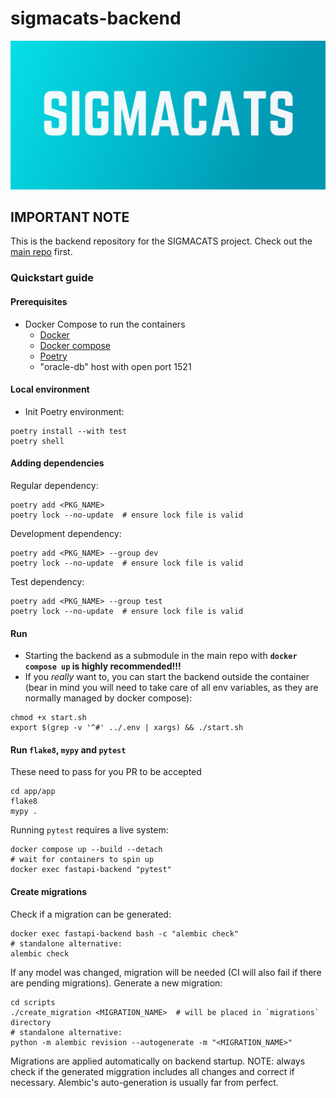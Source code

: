 # sigmacats-backend

![banner.png](.img/banner.png)

## IMPORTANT NOTE

This is the backend repository for the SIGMACATS project. Check out the [main repo](https://github.com/SNURTEL/23z-pzsp2-sigmacats) first.

### Quickstart guide

#### Prerequisites
- Docker Compose to run the containers
  - [Docker](https://docs.docker.com/engine/install/)
  - [Docker compose](https://docs.docker.com/compose/install/)
  - [Poetry](https://python-poetry.org)
  - "oracle-db" host with open port 1521

#### Local environment
- Init Poetry environment:
```shell
poetry install --with test
poetry shell
```

#### Adding dependencies
Regular dependency:
```shell
poetry add <PKG_NAME>
poetry lock --no-update  # ensure lock file is valid
```
Development dependency:
```shell
poetry add <PKG_NAME> --group dev
poetry lock --no-update  # ensure lock file is valid
```
Test dependency:
```shell
poetry add <PKG_NAME> --group test
poetry lock --no-update  # ensure lock file is valid
```

#### Run
- Starting the backend as a submodule in the main repo with **`docker compose up` is highly recommended!!!**
- If you _really_ want to, you can start the backend outside the container (bear in mind you will need to take care of all env variables, as they are normally managed by docker compose):
```shell
chmod +x start.sh
export $(grep -v '^#' ../.env | xargs) && ./start.sh
```

#### Run `flake8`, `mypy` and `pytest`
These need to pass for you PR to be accepted
```shell
cd app/app
flake8
mypy .
```
Running `pytest` requires a live system:
```shell
docker compose up --build --detach
# wait for containers to spin up
docker exec fastapi-backend "pytest"
```
#### Create migrations
Check if a migration can be generated:
```shell
docker exec fastapi-backend bash -c "alembic check"
# standalone alternative:
alembic check
```
If any model was changed, migration will be needed (CI will also fail if there are pending migrations). Generate a 
new migration:
```shell
cd scripts
./create_migration <MIGRATION_NAME>  # will be placed in `migrations` directory
# standalone alternative:
python -m alembic revision --autogenerate -m "<MIGRATION_NAME>"
```
Migrations are applied automatically on backend startup. NOTE: always check if the generated miggration includes all changes and correct if necessary. Alembic's auto-generation is usually far from perfect.